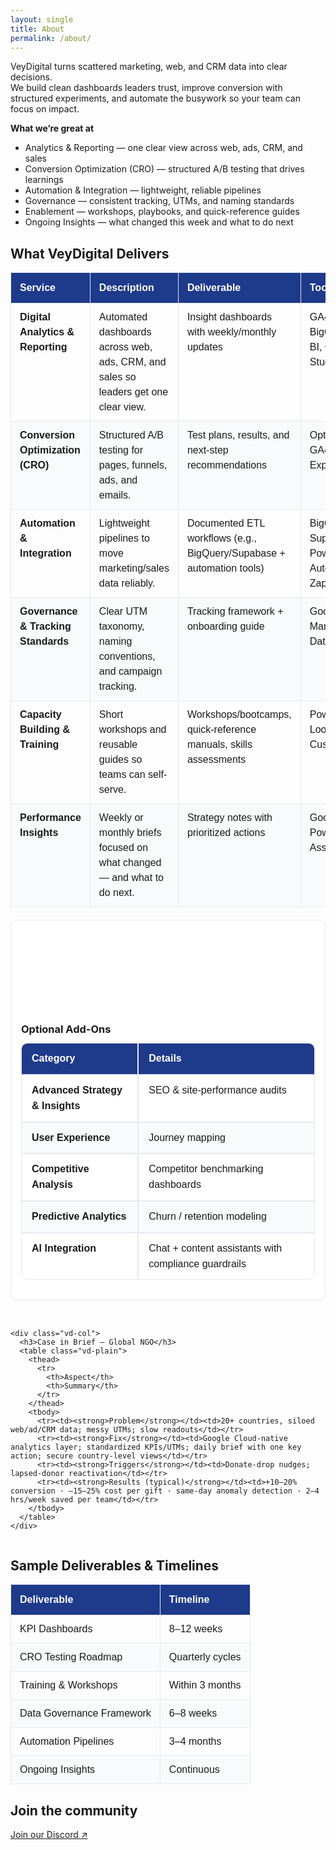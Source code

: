 ```yaml
---
layout: single
title: About
permalink: /about/
---
```


VeyDigital turns scattered marketing, web, and CRM data into clear decisions.  
We build clean dashboards leaders trust, improve conversion with structured experiments, and automate the busywork so your team can focus on impact.

**What we’re great at**
- Analytics & Reporting — one clear view across web, ads, CRM, and sales  
- Conversion Optimization (CRO) — structured A/B testing that drives learnings  
- Automation & Integration — lightweight, reliable pipelines  
- Governance — consistent tracking, UTMs, and naming standards  
- Enablement — workshops, playbooks, and quick-reference guides  
- Ongoing Insights — what changed this week and what to do next

<h2 class="vd-wide-title">What VeyDigital Delivers</h2>

<style>
  /* ---------------- Base table style (page-scoped) ---------------- */
  table.vd-plain {
    font-family: Arial, Helvetica, sans-serif;
    border-collapse: collapse;
    width: 100%;
    table-layout: auto;             /* natural sizing (no scroll) */
    margin: 0 0 1.25rem 0;
  }
  table.vd-plain td,
  table.vd-plain th {
    border: 1px solid #e6e9ef;
    padding: 10px 14px;
    vertical-align: top;
    white-space: normal;
    word-break: normal;
    hyphens: auto;
    line-height: 1.5;
  }
  table.vd-plain tr:nth-child(even) { background-color: #f8fafc; }
  table.vd-plain tr:hover { background-color: #f1f5fb; }
  table.vd-plain th {
    padding-top: 12px;
    padding-bottom: 12px;
    text-align: left;
    background-color: #1E3A8A;      /* VeyDigital deep blue */
    color: #fff;
    font-weight: 700;
  }

  /* Keep the H1 "About" in the normal content column */
  .page__title {
    text-align: left;
    position: static;
    transform: none;
    width: auto;
    max-width: none;
    margin-left: 0;
    margin-right: 0;
  }

  /* ---------- Widen ONLY the Deliverables table + match its section title ---------- */
  @media (min-width: 1024px) {
    table.vd-delivers-wide {
      position: relative;
      left: 50%;
      transform: translateX(-50%);
      width: min(1400px, 96vw);
      max-width: 1400px;
    }
    .vd-wide-title {
      text-align: left;
      position: relative;
      left: 50%;
      transform: translateX(-50%);
      width: min(1400px, 96vw);
      max-width: 1400px;
      margin: 0 0 .75rem 0;
    }
  }

  /* ---------- Wide wrapper + clean 2-col grid for the two side tables ---------- */
  .vd-wide {
    width: 100%;
    margin: 0 auto;
  }
  @media (min-width: 1024px) {
    .vd-wide { width: min(1400px, 96vw); max-width: 1400px; }
  }

  .vd-two-up {
    display: grid;
    grid-template-columns: 1fr;                  /* mobile */
    gap: 2rem;                                   /* comfortable spacing */
    align-items: stretch;                        /* equal heights */
  }
  @media (min-width: 1024px) {
    .vd-two-up { grid-template-columns: repeat(2, minmax(0, 1fr)); }
  }

  .vd-two-up .vd-col {
    display: flex;
    flex-direction: column;
    height: 100%;
    box-sizing: border-box;
    background: #fff;
    border: 1px solid #e6e9ef;
    border-radius: 12px;
    padding: 10rem 1rem .75rem;
    box-shadow: 0 1px 2px rgba(16,24,40,.04);
    min-width: 0;                                 /* prevent overflow from long content */
  }
  .vd-two-up .vd-col h3 { margin: .25rem 0 .75rem; }

  .vd-two-up .vd-col table.vd-plain {
    flex: 1;                                      /* ensures cards equalize height */
    width: 100%;
    border-collapse: separate;
    border-spacing: 0;
    table-layout: fixed;                          /* consistent column sizing */
  }
  .vd-two-up .vd-col table.vd-plain th,
  .vd-two-up .vd-col table.vd-plain td {
    padding: 12px 16px;
    line-height: 1.55;
    border-color: #e6e9ef;
    white-space: normal;
    word-break: normal;
    overflow-wrap: anywhere;
  }
  .vd-two-up .vd-col table.vd-plain thead th {
    background: #1E3A8A;
    color: #fff;
    font-weight: 700;
  }
  .vd-two-up .vd-col table.vd-plain tbody tr:nth-child(even) td { background: #f8fafc; }
  .vd-two-up .vd-col table.vd-plain tbody tr:hover td { background: #f1f5fb; }
  .vd-two-up .vd-col table.vd-plain thead th:first-child { border-top-left-radius: 10px; }
  .vd-two-up .vd-col table.vd-plain thead th:last-child  { border-top-right-radius: 10px; }
  .vd-two-up .vd-col table.vd-plain tbody tr:last-child td:first-child { border-bottom-left-radius: 10px; }
  .vd-two-up .vd-col table.vd-plain tbody tr:last-child td:last-child  { border-bottom-right-radius: 10px; }

  /* SAME column split for both side tables so inner columns line up */
  @media (min-width: 1024px) {
    .vd-two-up .vd-col table.vd-plain thead th:nth-child(1),
    .vd-two-up .vd-col table.vd-plain tbody td:nth-child(1) { width: 38% !important; }
    .vd-two-up .vd-col table.vd-plain thead th:nth-child(2),
    .vd-two-up .vd-col table.vd-plain tbody td:nth-child(2) { width: 62% !important; }
  }
</style>

<table class="vd-plain vd-delivers-wide">
  <thead>
    <tr>
      <th>Service</th>
      <th>Description</th>
      <th>Deliverable</th>
      <th>Tools</th>
    </tr>
  </thead>
  <tbody>
    <tr>
      <td><strong>Digital Analytics &amp; Reporting</strong></td>
      <td>Automated dashboards across web, ads, CRM, and sales so leaders get one clear view.</td>
      <td>Insight dashboards with weekly/monthly updates</td>
      <td>GA4, GTM, BigQuery, Power BI, Cloud BI Studio</td>
    </tr>
    <tr>
      <td><strong>Conversion Optimization (CRO)</strong></td>
      <td>Structured A/B testing for pages, funnels, ads, and emails.</td>
      <td>Test plans, results, and next-step recommendations</td>
      <td>Optimizely/VWO, GA4 Experiments</td>
    </tr>
    <tr>
      <td><strong>Automation &amp; Integration</strong></td>
      <td>Lightweight pipelines to move marketing/sales data reliably.</td>
      <td>Documented ETL workflows (e.g., BigQuery/Supabase + automation tools)</td>
      <td>BigQuery, Supabase, Power Automate, Zapier</td>
    </tr>
    <tr>
      <td><strong>Governance &amp; Tracking Standards</strong></td>
      <td>Clear UTM taxonomy, naming conventions, and campaign tracking.</td>
      <td>Tracking framework + onboarding guide</td>
      <td>Google Tag Manager, GA4, Data Studio</td>
    </tr>
    <tr>
      <td><strong>Capacity Building &amp; Training</strong></td>
      <td>Short workshops and reusable guides so teams can self-serve.</td>
      <td>Workshops/bootcamps, quick-reference manuals, skills assessments</td>
      <td>Power BI, Looker Studio, Custom LMS</td>
    </tr>
    <tr>
      <td><strong>Performance Insights</strong></td>
      <td>Weekly or monthly briefs focused on what changed — and what to do next.</td>
      <td>Strategy notes with prioritized actions</td>
      <td>Google Sheets, Power BI, AI Assistant</td>
    </tr>
  </tbody>
</table>

<div class="vd-wide">
  <div class="vd-two-up">
    <div class="vd-col">
      <h3>Optional Add-Ons</h3>
      <table class="vd-plain">
        <thead>
          <tr>
            <th>Category</th>
            <th>Details</th>
          </tr>
        </thead>
        <tbody>
          <tr><td><strong>Advanced Strategy &amp; Insights</strong></td><td>SEO &amp; site-performance audits</td></tr>
          <tr><td><strong>User Experience</strong></td><td>Journey mapping</td></tr>
          <tr><td><strong>Competitive Analysis</strong></td><td>Competitor benchmarking dashboards</td></tr>
          <tr><td><strong>Predictive Analytics</strong></td><td>Churn / retention modeling</td></tr>
          <tr><td><strong>AI Integration</strong></td><td>Chat + content assistants with compliance guardrails</td></tr>
        </tbody>
      </table>
    </div>

    <div class="vd-col">
      <h3>Case in Brief — Global NGO</h3>
      <table class="vd-plain">
        <thead>
          <tr>
            <th>Aspect</th>
            <th>Summary</th>
          </tr>
        </thead>
        <tbody>
          <tr><td><strong>Problem</strong></td><td>20+ countries, siloed web/ad/CRM data; messy UTMs; slow readouts</td></tr>
          <tr><td><strong>Fix</strong></td><td>Google Cloud-native analytics layer; standardized KPIs/UTMs; daily brief with one key action; secure country-level views</td></tr>
          <tr><td><strong>Triggers</strong></td><td>Donate-drop nudges; lapsed-donor reactivation</td></tr>
          <tr><td><strong>Results (typical)</strong></td><td>+10–20% conversion · –15–25% cost per gift · same-day anomaly detection · 2–4 hrs/week saved per team</td></tr>
        </tbody>
      </table>
    </div>
  </div>
</div>

## Sample Deliverables &amp; Timelines

<table class="vd-plain">
  <thead>
    <tr>
      <th>Deliverable</th>
      <th>Timeline</th>
    </tr>
  </thead>
  <tbody>
    <tr><td>KPI Dashboards</td><td>8–12 weeks</td></tr>
    <tr><td>CRO Testing Roadmap</td><td>Quarterly cycles</td></tr>
    <tr><td>Training &amp; Workshops</td><td>Within 3 months</td></tr>
    <tr><td>Data Governance Framework</td><td>6–8 weeks</td></tr>
    <tr><td>Automation Pipelines</td><td>3–4 months</td></tr>
    <tr><td>Ongoing Insights</td><td>Continuous</td></tr>
  </tbody>
</table>

## Join the community

<p><a href="https://discord.gg/yourInvite">Join our Discord ↗</a></p>
